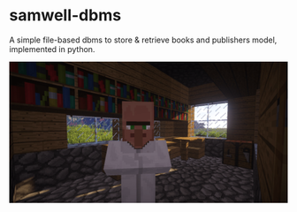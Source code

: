# samwell-dbms
A simple file-based dbms to store &amp; retrieve books and publishers model, implemented in python.

![minecraft librarian](resources/images/librarian.png)
